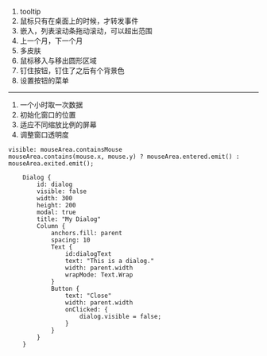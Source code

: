 1. tooltip
1. 鼠标只有在桌面上的时候，才转发事件
1. 嵌入，列表滚动条拖动滚动，可以超出范围
1. 上一个月，下一个月
1. 多皮肤
1. 鼠标移入与移出圆形区域
1. 钉住按钮，钉住了之后有个背景色
1. 设置按钮的菜单

--------------------

1. 一个小时取一次数据
1. 初始化窗口的位置
1. 适应不同缩放比例的屏幕
1. 调整窗口透明度




```
visible: mouseArea.containsMouse
mouseArea.contains(mouse.x, mouse.y) ? mouseArea.entered.emit() : mouseArea.exited.emit();
```
```
    Dialog {
        id: dialog
        visible: false
        width: 300
        height: 200
        modal: true
        title: "My Dialog"
        Column {
            anchors.fill: parent
            spacing: 10
            Text {
                id:dialogText
                text: "This is a dialog."
                width: parent.width
                wrapMode: Text.Wrap
            }
            Button {
                text: "Close"
                width: parent.width
                onClicked: {
                    dialog.visible = false;
                }
            }
        }
    }
```